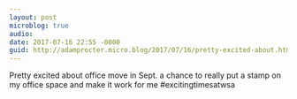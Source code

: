 ```yaml
---
layout: post
microblog: true
audio: 
date: 2017-07-16 22:55 -0000
guid: http://adamprocter.micro.blog/2017/07/16/pretty-excited-about.html
---
```

Pretty excited about office move in Sept. a chance to really put a stamp on my office space and make it work for me #excitingtimesatwsa
